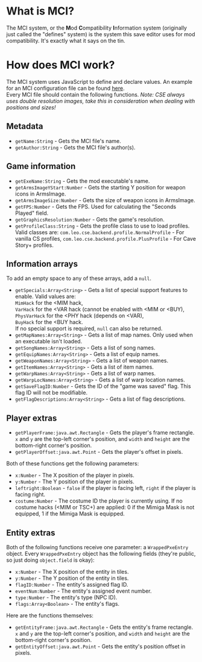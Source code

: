 # What is MCI?
The MCI system, or the **M**od **C**ompatibility **I**nformation system (originally just called the "defines" system) is the system this save editor uses for mod compatibility. It's exactly what it says on the tin.

# How does MCI work?
The MCI system uses JavaScript to define and declare values.
An example for an MCI configuration file can be found [here](src/main/resources/com/leo/cse/frontend/default.mci).  
Every MCI file should contain the following functions. *Note: CSE always uses double resolution images, take this in consideration when dealing with positions and sizes!*
## Metadata
- `getName:String` - Gets the MCI file's name.
- `getAuthor:String` - Gets the MCI file's author(s).

## Game information
- `getExeName:String` - Gets the mod executable's name.
- `getArmsImageYStart:Number` - Gets the starting Y position for weapon icons in ArmsImage.
- `getArmsImageSize:Number` - Gets the size of weapon icons in ArmsImage.
- `getFPS:Number` - Gets the FPS. Used for calculating the "Seconds Played" field.
- `getGraphicsResolution:Number` - Gets the game's resolution.
- `getProfileClass:String` - Gets the profile class to use to load profiles. Valid classes are:
`com.leo.cse.backend.profile.NormalProfile` - For vanilla CS profiles,
`com.leo.cse.backend.profile.PlusProfile` - For Cave Story+ profiles.

## Information arrays
To add an empty space to any of these arrays, add a `null`.
- `getSpecials:Array<String>` - Gets a list of special support features to enable. Valid values are:  
`MimHack` for the <MIM hack,  
`VarHack` for the <VAR hack (cannot be enabled with <MIM or <BUY),  
`PhysVarHack` for the <PHY hack (depends on <VAR),  
`BuyHack` for the <BUY hack.  
If no special support is required, `null` can also be returned.
- `getMapNames:Array<String>` - Gets a list of map names. Only used when an executable isn't loaded.
- `getSongNames:Array<String>` - Gets a list of song names.
- `getEquipNames:Array<String>` - Gets a list of equip names.
- `getWeaponNames:Array<String>` - Gets a list of weapon names.
- `getItemNames:Array<String>` - Gets a list of item names.
- `getWarpNames:Array<String>` - Gets a list of warp names.
- `getWarpLocNames:Array<String>` - Gets a list of warp location names.
- `getSaveFlagID:Number` - Gets the ID of the "game was saved" flag. This flag ID will not be modifiable.
- `getFlagDescriptions:Array<String>` - Gets a list of flag descriptions.

## Player extras
- `getPlayerFrame:java.awt.Rectangle` - Gets the player's frame rectangle. `x` and `y` are the top-left corner's position, and `width` and `height` are the bottom-right corner's position.
- `getPlayerOffset:java.awt.Point` - Gets the player's offset in pixels.

Both of these functions get the following parameters:  
- `x:Number` - The X position of the player in pixels.
- `y:Number` - The Y position of the player in pixels.
- `leftright:Boolean` - `false` if the player is facing left, `right` if the player is facing right.
- `costume:Number` - The costume ID the player is currently using. If no costume hacks (<MIM or TSC+) are applied: 0 if the Mimiga Mask is not equipped, 1 if the Mimiga Mask is equipped.

## Entity extras
Both of the following functions receive one parameter: a `WrappedPxeEntry` object.
Every `WrappedPxeEntry` object has the following fields (they're public, so just doing `object.field` is okay):
- `x:Number` - The X position of the entity in tiles.
- `y:Number` - The Y position of the entity in tiles.
- `flagID:Number` - The entity's assigned flag ID.
- `eventNum:Number` - The entity's assigned event number.
- `type:Number` - The entity's type (NPC ID).
- `flags:Array<Boolean>` - The entity's flags.

Here are the functions themselves:
- `getEntityFrame:java.awt.Rectangle` - Gets the entity's frame rectangle. `x` and `y` are the top-left corner's position, and `width` and `height` are the bottom-right corner's position.
- `getEntityOffset:java.awt.Point` - Gets the entity's position offset in pixels.

